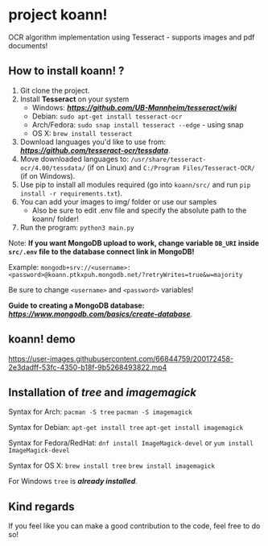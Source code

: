 # project koann!

OCR algorithm implementation using Tesseract - supports images and pdf documents!

## How to install koann! ? 
1. Git clone the project.
2. Install **Tesseract** on your system
   - Windows: ***https://github.com/UB-Mannheim/tesseract/wiki***
   - Debian: ```sudo apt-get install tesseract-ocr```
   - Arch/Fedora: ```sudo snap install tesseract --edge``` - using snap
   - OS X: ```brew install tesseract```
2. Download languages you'd like to use from: ***https://github.com/tesseract-ocr/tessdata***.
3. Move downloaded languages to: ```/usr/share/tesseract-ocr/4.00/tessdata/``` (if on Linux) and ```C:/Program Files/Tesseract-OCR/``` (if on Windows).
4. Use pip to install all modules required (go into ```koann/src/``` and run ```pip install -r requirements.txt```).
5. You can add your images to img/ folder or use our samples
   - Also be sure to edit .env file and specify the absolute path to the koann/ folder!
6. Run the program: ```python3 main.py```

Note: **If you want MongoDB upload to work, change variable `DB_URI` inside `src/.env` file to the database connect link in MongoDB!**

Example: `mongodb+srv://<username>:<password>@koann.ptkxpuh.mongodb.net/?retryWrites=true&w=majority` 
          
Be sure to change `<username>` and `<password>` variables!

**Guide to creating a MongoDB database:** ***https://www.mongodb.com/basics/create-database***.

## koann! demo

https://user-images.githubusercontent.com/66844759/200172458-2e3dadff-53fc-4350-b18f-9b5268493822.mp4

## Installation of *tree* and *imagemagick*
Syntax for Arch: ```pacman -S tree```  ```pacman -S imagemagick```

Syntax for Debian: ```apt-get install tree``` ```apt-get install imagemagick```

Syntax for Fedora/RedHat: ```dnf install ImageMagick-devel``` or ```yum install ImageMagick-devel```

Syntax for OS X: ```brew install tree``` ```brew install imagemagick```

For Windows ```tree``` is ***already installed***.

## Kind regards
If you feel like you can make a good contribution to the code, feel free to do so!
